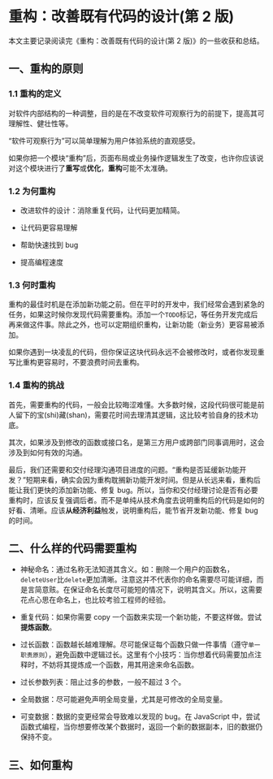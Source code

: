 # 重构：改善既有代码的设计(第 2 版)

本文主要记录阅读完《重构：改善既有代码的设计(第 2 版)》的一些收获和总结。

## 一、重构的原则

### 1.1 重构的定义

对软件内部结构的一种调整，目的是在不改变软件可观察行为的前提下，提高其可理解性、健壮性等。

“软件可观察行为”可以简单理解为用户体验系统的直观感受。

如果你把一个模块“重构”后，页面布局或业务操作逻辑发生了改变，也许你应该说对这个模块进行了**重写**或**优化**，**重构**可能不太准确。

### 1.2 为何重构

- 改进软件的设计：消除重复代码，让代码更加精简。

- 让代码更容易理解

- 帮助快速找到 bug

- 提高编程速度

### 1.3 何时重构

重构的最佳时机是在添加新功能之前。但在平时的开发中，我们经常会遇到紧急的任务，如果这时候你发现代码需要重构。添加一个`TODO`标记，等任务开发完成后再来做这件事。除此之外，也可以定期组织重构，让新功能（新业务）更容易被添加。

如果你遇到一块凌乱的代码，但你保证这块代码永远不会被修改时，或者你发现重写比重构更容易时，不要浪费时间去重构。

### 1.4 重构的挑战

首先，需要重构的代码，一般会比较晦涩难懂。大多数时候，这段代码很可能是前人留下的宝(shi)藏(shan)，需要花时间去理清其逻辑，这比较考验自身的技术功底。

其次，如果涉及到修改的函数或接口名，是第三方用户或跨部门同事调用时，这会涉及到如何有效的沟通。

最后，我们还需要和交付经理沟通项目进度的问题。“重构是否延缓新功能开发？”短期来看，确实会因为重构耽搁新功能开发时间。但是从长远来看，重构后能让我们更快的添加新功能、修复 bug。所以，当你和交付经理讨论是否有必要重构时，应该反复强调后者。而不是单纯从技术角度去说明重构后的代码是如何的好看、清晰。应该**从经济利益**触发，说明重构后，能节省开发新功能、修复 bug 的时间。

## 二、什么样的代码需要重构

- 神秘命名：通过名称无法知道其含义。如：删除一个用户的函数名，`deleteUser`比`delete`更加清晰。注意这并不代表你的命名需要尽可能详细，而是言简意赅。在保证命名长度尽可能短的情况下，说明其含义。所以，这需要花点心思在命名上，也比较考验工程师的经验。

- 重复代码：如果你需要 copy 一个函数来实现一个新功能，不要这样做。尝试**提炼函数**。

- 过长函数：函数越长越难理解。尽可能保证每个函数只做一件事情（遵守`单一职责原则`），避免函数中逻辑过长。这里有个小技巧：当你想着代码需要加点注释时，不妨将其提炼成一个函数，用其用途来命名函数。

- 过长参数列表：阻止过多的参数，一般不超过 3 个。

- 全局数据：尽可能避免声明全局变量，尤其是可修改的全局变量。

- 可变数据：数据的变更经常会导致难以发现的 bug。在 JavaScript 中，尝试函数式编程，当你想要修改某个数据时，返回一个新的数据副本，旧的数据仍保持不变。

## 三、如何重构
